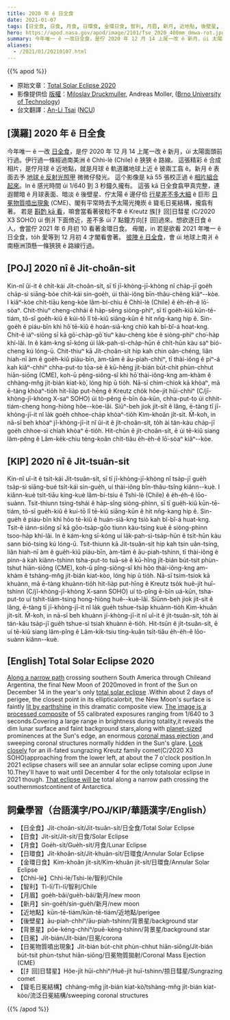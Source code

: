 ```yaml
---
title: 2020 年 ê 日全食
date: 2021-01-07
tags: [日全食, 日食, 月食, 日環食, 金環日食, 智利, 月眉, 新月, 近地點, 後壁星, 背景星, 日冕, 聳毛日冕, 日冕物質噴出現象, CME]
hero: https://apod.nasa.gov/apod/image/2101/Tse_2020_400mm_dmwa-rot.jpg
summary: 今年唯一 ê 一改日全食，是佇 2020 年 12 月 14 上尾一改 ê 新月，úi 太陽面頭前行過。
aliases:
  - /2021/01/20210107.html
---
```


{{% apod %}}

- 原始文章：[Total Solar Eclipse 2020](https://apod.nasa.gov/apod/ap210107.html)
- 影像提供佮 [版權](https://apod.nasa.gov/apod/lib/about_apod.html#srapply)：[Miloslav Druckmuller](http://www.zam.fme.vutbr.cz/~druck/Index.htm), Andreas Moller, ([Brno University of Technology](http://www.vutbr.cz/en/))
- 台文翻譯：[An-Li Tsai](mailto:thianbun.taigi@gmail.com) ([NCU](https://www.astro.ncu.edu.tw))

## [漢羅] 2020 年 ê 日全食

今年唯一 ê 一改 [日全食](https://apod.nasa.gov/apod/ap201218.html)，是佇 2020 年 12 月 14 上尾一改 ê 新月，úi 太陽面頭前行過。伊行過一條經過南美洲 ê Chhì-lè (Chile) ê 狹狹 ê 路線。
這張精彩 ê 合成相片，是佇月球 ê 近地點，就是月球 ê 軌道離地球上近 ê 彼兩工翕 ê。新月 ê 表面去予 [地球 ê 反射光照甲](https://apod.nasa.gov/apod/ap170831.html) 微微仔發光。
這个影像是 kā 55 張校正過 ê [相片組合起來](http://www.zam.fme.vutbr.cz/~druck/Eclipse/Ecl2020a/Tse2020_400mm_wa/0-info.htm)。In ê 感光時間 úi 1/640 到 3 秒鐘久攏有。
這張 kā 日全食翕甲真完整，連遐爾暗 ê 月球表面、暗淡 ê 後壁星、佇太陽 ê 邊仔佮 [行星差不多大細](https://www.nasa.gov/content/goddard/what-is-a-solar-prominence) ê 巨形 [日冕物質噴出現象](https://solarscience.msfc.nasa.gov/CMEs.shtml) (CME)、閣有平常時去予太陽光掩崁 ê 聳毛日冕結構，攏翕有著。
若是 [斟酌 kā 看](https://www.nasa.gov/feature/goddard/2020/recently-discovered-comet-seen-during-2020-total-solar-eclipse-SOHO/)，嘛會當看著彼粒不幸 ê Kreutz 族[扌回]日彗星 (C/2020 X3 SOHO) úi 倒爿下面倚近，差不多 úi 7 點鐘方向[扌回]過來。想欲逐日食 ê 人，會當佇 2021 年 6 月初 10 看著金環日食。
毋閣，in 若是欲看 2021 年唯一 ê 日全食，to̍h 愛等到 12 月初 4 才閣看會著。
[彼陣 ê 日全食](https://eclipse.gsfc.nasa.gov/SEplot/SEplot2001/SE2021Dec04T.GIF)，會 úi 地球上南爿 ê 南極洲頂懸一條狹狹 ê 路線行過。

## [POJ] 2020 nî ê Ji̍t-choân-si̍t

Kin-nî ûi-it ê chi̍t-kái Ji̍t-choân-si̍t, sī tī jī-khòng-jī-khòng nî cha̍p-jī goe̍h cha̍p-sì siāng-bóe chi̍t-kái sin-goe̍h, úi thài-iông bīn-thâu-chêng kiâⁿ--kòe.
I kiâⁿ-kòe chi̍t-tiāu keng-kòe lâm-bí-chiu ê Chhì-lè (Chile) ê e̍h-e̍h-ê lō͘-sòaⁿ.
Chit-thiuⁿ cheng-chhái ê ha̍p-sêng siòng-phìⁿ, sī tī goe̍h-kiû kūn-tē-tiám, tō-sī goe̍h-kiû ê kúi-tō lî tē-kiû siāng-kūn ê hit nn̄g-kang hip ê.
Sin-goe̍h ê piáu-bīn khì hō͘ tē-kiû ê hoán-siā-kng chiò kah bî-bî-á hoat-kng.
Chit-ê iáⁿ-siōng sī kā gō͘-cha̍p-gō͘ tiuⁿ kàu-chèng kòe ê siòng-phìⁿ cho͘-ha̍p khí-lâi.
In ê kám-kng sī-kóng úi la̍k-pah-sì-cha̍p-hūn ê chi̍t-hūn kàu saⁿ bió-cheng kú lóng-ū.
Chit-thiuⁿ kā Ji̍t-choân-si̍t hip kah chin oân-chéng, liân hiah-nī àm ê goe̍h-kiû piáu-bīn, àm-tām ê āu-piah-chhiⁿ, tī thài-iông ê piⁿ-á kah kiâⁿ-chhiⁿ chha-put-to tōa-sè ê kū-hêng ji̍t-bián bu̍t-chit phùn-chhut hiān-siōng (CME), koh-ū pêng-siông-sî khì hō͘ thài-iông-kng am-khàm ê chhàng-mn̂g ji̍t-bián kiat-kò͘, lóng hip ū tio̍h.
Nā-sī chim-chiok kā khòaⁿ, mā ē-tàng khòaⁿ-tio̍h hit-lia̍p put-hēng ê Kreutz cho̍k hôe-ji̍t hūi-chhiⁿ (C/jī-khòng-jī-khòng X-saⁿ SOHO) úi tò-pêng ē-bīn óa-kūn, chha-put-to úi chhit-tiám-cheng hong-hiòng hôe--kòe-lâi.
Siūⁿ-beh jiok ji̍t-si̍t ê lâng, ē-tàng tī jī-khòng-jī-it nî la̍k goe̍h chhoe-cha̍p khòaⁿ-tio̍h Kim-khoân ji̍t-si̍t.
M̄-koh, in nā-sī beh khòaⁿ jī-khòng-jī-it nî ûi-it ê ji̍t-choân-si̍t, to̍h ài tán-kàu cha̍p-jī goe̍h chhoe-sì chiah khòaⁿ ē-tio̍h.
Hit-chūn ê ji̍t-choân-si̍t, ē úi tē-kiû siang lâm-pêng ê Lâm-ke̍k-chiu téng-koân chi̍t-tiâu e̍h-e̍h-ê lō͘-sòaⁿ kiâⁿ--kòe.

## [KIP] 2020 nî ê Ji̍t-tsuân-si̍t
Kin-nî uî-it ê tsi̍t-kái Ji̍t-tsuân-si̍t, sī tī jī-khòng-jī-khòng nî tsa̍p-jī gue̍h tsa̍p-sì siāng-bué tsi̍t-kái sin-gue̍h, uí thài-iông bīn-thâu-tsîng kiânn--kuè.
I kiânn-kuè tsi̍t-tiāu king-kuè lâm-bí-tsiu ê Tshì-lè (Chile) ê e̍h-e̍h-ê lōo-suànn.
Tsit-thiunn tsing-tshái ê ha̍p-sîng siòng-phìnn, sī tī gue̍h-kiû kūn-tē-tiám, tō-sī gue̍h-kiû ê kuí-tō lî tē-kiû siāng-kūn ê hit nn̄g-kang hip ê.
Sin-gue̍h ê piáu-bīn khì hōo tē-kiû ê huán-siā-kng tsiò kah bî-bî-á huat-kng.
Tsit-ê iánn-siōng sī kā gōo-tsa̍p-gōo tiunn kàu-tsìng kuè ê siòng-phìnn tsoo-ha̍p khí-lâi.
In ê kám-kng sī-kóng uí la̍k-pah-sì-tsa̍p-hūn ê tsi̍t-hūn kàu sann bió-tsing kú lóng-ū.
Tsit-thiunn kā Ji̍t-tsuân-si̍t hip kah tsin uân-tsíng, liân hiah-nī àm ê gue̍h-kiû piáu-bīn, àm-tām ê āu-piah-tshinn, tī thài-iông ê pinn-á kah kiânn-tshinn tsha-put-to tuā-sè ê kū-hîng ji̍t-bián bu̍t-tsit phùn-tshut hiān-siōng (CME), koh-ū pîng-siông-sî khì hōo thài-iông-kng am-khàm ê tshàng-mn̂g ji̍t-bián kiat-kòo, lóng hip ū tio̍h.
Nā-sī tsim-tsiok kā khuànn, mā ē-tàng khuànn-tio̍h hit-lia̍p put-hīng ê Kreutz tso̍k huê-ji̍t huī-tshinn (C/jī-khòng-jī-khòng X-sann SOHO) uí tò-pîng ē-bīn uá-kūn, tsha-put-to uí tshit-tiám-tsing hong-hiòng huê--kuè-lâi.
Siūnn-beh jiok ji̍t-si̍t ê lâng, ē-tàng tī jī-khòng-jī-it nî la̍k gue̍h tshue-tsa̍p khuànn-tio̍h Kim-khuân ji̍t-si̍t.
M̄-koh, in nā-sī beh khuànn jī-khòng-jī-it nî uî-it ê ji̍t-tsuân-si̍t, to̍h ài tán-kàu tsa̍p-jī gue̍h tshue-sì tsiah khuànn ē-tio̍h.
Hit-tsūn ê ji̍t-tsuân-si̍t, ē uí tē-kiû siang lâm-pîng ê Lâm-ki̍k-tsiu tíng-kuân tsi̍t-tiâu e̍h-e̍h-ê lōo-suànn kiânn--kuè.

## [English] Total Solar Eclipse 2020 
[Along a narrow path](https://apod.nasa.gov/apod/ap201229.html) crossing southern South America through Chileand Argentina, the final New Moon of 2020moved in front of the Sun on December 14 in the year's only [total solar eclipse](https://apod.nasa.gov/apod/ap201218.html) .Within about 2 days of perigee, the closest point in its ellipticalorbit, the New Moon's surface is faintly [lit by earthshine](https://apod.nasa.gov/apod/ap170831.html) in this dramatic composite view. [The image is a processed composite](http://www.zam.fme.vutbr.cz/~druck/Eclipse/Ecl2020a/Tse2020_400mm_wa/0-info.htm) of 55 calibrated exposures ranging from 1/640 to 3 seconds.Covering a large range in brightness during totality,it reveals the dim lunar surface and faint background stars,along with [planet-sized](https://www.nasa.gov/content/goddard/what-is-a-solar-prominence) prominences at the Sun's edge, an enormous [coronal mass ejection](https://solarscience.msfc.nasa.gov/CMEs.shtml) ,and sweeping coronal structures normally hidden in the Sun's glare. [Look closely](https://www.nasa.gov/feature/goddard/2020/recently-discovered-comet-seen-during-2020-total-solar-eclipse-SOHO/) for an ill-fated sungrazing Kreutz family comet(C/2020 X3 SOHO)approaching from the lower left, at about the 7 o'clock position.In 2021 eclipse chasers will see an annular solar eclipse coming upon June 10.They'll have to wait until December 4 for the only totalsolar eclipse in 2021 though. [That eclipse will be](https://eclipse.gsfc.nasa.gov/SEplot/SEplot2001/SE2021Dec04T.GIF) total along a narrow path crossing the southernmostcontinent of Antarctica.

## 詞彙學習（台語漢字/POJ/KIP/華語漢字/English）

- 【日全食】Ji̍t-choân-si̍t/Ji̍t-tsuân-si̍t/日全食/Total Solar Eclipse
- 【日食】Ji̍t-si̍t/Ji̍t-si̍t/日食/Solar Eclipse
- 【月食】Goe̍h-si̍t/Gue̍h-si̍t/月食/Lunar Eclipse
- 【日環食】Ji̍t-khoân-si̍t/Ji̍t-khuân-si̍t/日環食/Annular Solar Eclipse
- 【金環日食】Kim-khoân ji̍t-si̍t/Kim-khuân ji̍t-si̍t/日環食/Annular Solar Eclipse
- 【Chhì-lè】Chhì-lè/Tshì-lè/智利/Chile
- 【智利】Tì-lī/Tì-lī/智利/Chile
- 【月眉】goe̍h-bâi/gue̍h-bâi/新月/new moon
- 【新月】sin-goe̍h/sin-gue̍h/新月/new moon
- 【近地點】kūn-tē-tiám/kūn-tē-tiám/近地點/perigee
- 【後壁星】āu-piah-chhiⁿ/āu-piah-tshinn/背景星/background star
- 【背景星】pōe-kéng-chhiⁿ/puē-kéng-tshinn/背景星/background star
- 【日冕】Ji̍t-bián/Ji̍t-bián/日冕/corona
- 【日冕物質噴出現象】Ji̍t-bián bu̍t-chit phùn-chhut hiān-siōng/Ji̍t-bián bu̍t-tsit phùn-tshut hiān-siōng/日冕物質拋射/Coronal Mass Ejection (CME)
- 【[扌回]日彗星】Hôe-ji̍t hūi-chhiⁿ/Huê-ji̍t huī-tshinn/掠日彗星/Sungrazing comet
- 【聳毛日冕結構】chhàng-mn̂g ji̍t-bián kiat-kò͘/tshàng-mn̂g ji̍t-bián kiat-kòo/流泛日冕結構/sweeping coronal structures

{{% /apod %}}
